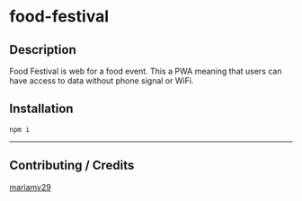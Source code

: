 # food-festival

## Description
Food Festival is web for a food event. This a PWA meaning that users can have access to data without phone signal or WiFi. 


## Installation

`npm i`


---



## Contributing / Credits

[mariamv29](https://github.com/mariamv29/README-generator.git)

